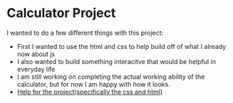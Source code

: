 # Calculator Project


I wanted to do a few different things with this project:

* First I wanted to use the html and css to help build off of what I already now about js
* I also wanted to build something interacitve that would be helpful in everyday life
* I am still working on completing the actual working ability of the calculator, but for now I am happy with how it looks.
* [Help for the project(specifically the css and html)](https://www.youtube.com/watch?v=j59qQ7YWLxw)